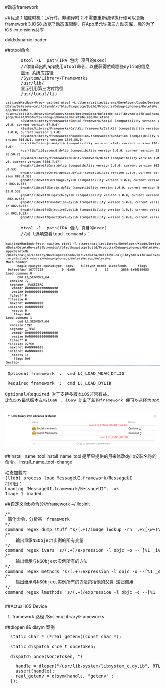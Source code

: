 #动态framework

##优点
	1.加载时机：运行时，非编译时
	2.不需要重新编译执行便可以更新framework
	3.iOS8 放宽了动态库限制，在App里允许第三方动态库，目的为了iOS extensions共享
	
	
dyld:dynamic loader


##otool命令

<pre>
      otool -L  path(IPA 包内 项目的exec) 
      //你编译出的app使用otool命令，以便获得依赖哪些dylib的信息
      显示 系统库路径
      /System/Library/Frameworks
      /usr/lib/
      显示引用第三方库路径
      /usr/local/lib
</pre>
![otool-L](otool-L.png)

<pre>
      otool -l  path(IPA 包内 项目的exec)
      //用-l选项查看load commands：
</pre>
![otool-l](ot00l-l.png)

<pre>
 Optional framework  :  cmd LC_LOAD_WEAK_DYLIB
 
 Required framework  :  cmd LC_LOAD_DYLIB
 
Optional/Required 对于支持多版本iOS非常有益。
比如iOS最低版本支持iOS8 . iOS9 新出了新的framework 便可以选择为Optional
 
</pre>
![Link-Libraries](Link-Libraries.png)

##install_name_tool 
install_name_tool 是苹果提供的用来修改dylib安装名称的命令。
install_name_tool -change 

<pre>
动态加载库
(lldb) process load MessageUI.framework/MessageUI
打印出：
Loading "MessageUI.framework/MessageUI"...ok
Image 1 loaded.
</pre>


##自定义lldb命令分析framework
~/.lldbinit

<pre>
/*
 简化命令，分析某一framework
*/
command regex dump_stuff "s/(.+)/image lookup -rn '\+\[\w+(\(\w+\))?\ \w+\]$'%1/"
/*
    输出继承NSObject实例的所有变量
*/
command regex ivars 's/(.+)/expression -l objc -o -- [%1 _ivarDescription];/'
/*
    输出继承与NSObject实例所有的方法
*/
command regex methods 's/(.+)/expression -l objc -o --[%1 _shortMethodDescription]/'
/*
    输出继承与NSObject实例所有的方法包括他的父类 递归调用
*/
command regex lmethods 's/(.+)/expression -l objc -o --[%1  _methodDescription]/'

</pre>


##Actual iOS Device

1. framework 路径 /System/Library/Frameworks

##dlopen && dlsym 案例
<pre>
  static char * (*real_getenv)(const char *);
  
  static dispatch_once_t onceToken;
  
  dispatch_once(&onceToken, ^{
  
    handle = dlopen("/usr/lib/system/libsystem_c.dylib", RTLD_NOW);
    assert(handle);
    real_getenv = dlsym(handle, "getenv");
  });
</pre>
	
